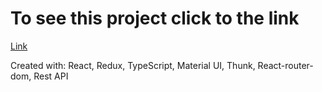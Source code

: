 # To see this project click to the link
[Link](https://Nirweint.github.io/github-users-project)

Created with: React, Redux, TypeScript, Material UI, Thunk, React-router-dom, Rest API